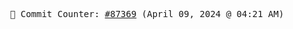 <p align="center">
    <samp>
        📮 Commit Counter: <a href="https://github.com/Javascript-void0/Javascript-void0/commits/main">#87369</a> (April 09, 2024 @ 04:21 AM)
    </samp>
</p>